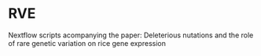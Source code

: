 # RVE
Nextflow scripts acompanying the paper:
Deleterious nutations and the role of rare genetic variation on rice gene expression
